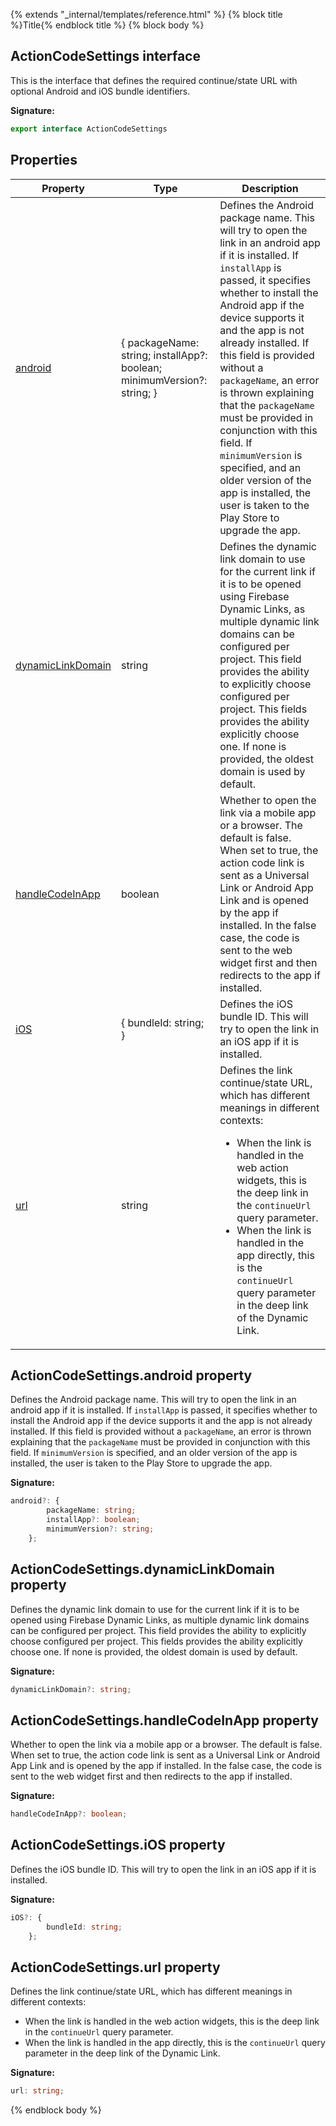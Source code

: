 {% extends "_internal/templates/reference.html" %}
{% block title %}Title{% endblock title %}
{% block body %}

## ActionCodeSettings interface

This is the interface that defines the required continue/state URL with optional Android and iOS bundle identifiers.

<b>Signature:</b>

```typescript
export interface ActionCodeSettings 
```

## Properties

|  Property | Type | Description |
|  --- | --- | --- |
|  [android](./firebase-admin_.actioncodesettings.md#actioncodesettingsandroid_property) | { packageName: string; installApp?: boolean; minimumVersion?: string; } | Defines the Android package name. This will try to open the link in an android app if it is installed. If <code>installApp</code> is passed, it specifies whether to install the Android app if the device supports it and the app is not already installed. If this field is provided without a <code>packageName</code>, an error is thrown explaining that the <code>packageName</code> must be provided in conjunction with this field. If <code>minimumVersion</code> is specified, and an older version of the app is installed, the user is taken to the Play Store to upgrade the app. |
|  [dynamicLinkDomain](./firebase-admin_.actioncodesettings.md#actioncodesettingsdynamiclinkdomain_property) | string | Defines the dynamic link domain to use for the current link if it is to be opened using Firebase Dynamic Links, as multiple dynamic link domains can be configured per project. This field provides the ability to explicitly choose configured per project. This fields provides the ability explicitly choose one. If none is provided, the oldest domain is used by default. |
|  [handleCodeInApp](./firebase-admin_.actioncodesettings.md#actioncodesettingshandlecodeinapp_property) | boolean | Whether to open the link via a mobile app or a browser. The default is false. When set to true, the action code link is sent as a Universal Link or Android App Link and is opened by the app if installed. In the false case, the code is sent to the web widget first and then redirects to the app if installed. |
|  [iOS](./firebase-admin_.actioncodesettings.md#actioncodesettingsios_property) | { bundleId: string; } | Defines the iOS bundle ID. This will try to open the link in an iOS app if it is installed. |
|  [url](./firebase-admin_.actioncodesettings.md#actioncodesettingsurl_property) | string | Defines the link continue/state URL, which has different meanings in different contexts: <ul> <li>When the link is handled in the web action widgets, this is the deep link in the <code>continueUrl</code> query parameter.</li> <li>When the link is handled in the app directly, this is the <code>continueUrl</code> query parameter in the deep link of the Dynamic Link.</li> </ul> |

## ActionCodeSettings.android property

Defines the Android package name. This will try to open the link in an android app if it is installed. If `installApp` is passed, it specifies whether to install the Android app if the device supports it and the app is not already installed. If this field is provided without a `packageName`<!-- -->, an error is thrown explaining that the `packageName` must be provided in conjunction with this field. If `minimumVersion` is specified, and an older version of the app is installed, the user is taken to the Play Store to upgrade the app.

<b>Signature:</b>

```typescript
android?: {
        packageName: string;
        installApp?: boolean;
        minimumVersion?: string;
    };
```

## ActionCodeSettings.dynamicLinkDomain property

Defines the dynamic link domain to use for the current link if it is to be opened using Firebase Dynamic Links, as multiple dynamic link domains can be configured per project. This field provides the ability to explicitly choose configured per project. This fields provides the ability explicitly choose one. If none is provided, the oldest domain is used by default.

<b>Signature:</b>

```typescript
dynamicLinkDomain?: string;
```

## ActionCodeSettings.handleCodeInApp property

Whether to open the link via a mobile app or a browser. The default is false. When set to true, the action code link is sent as a Universal Link or Android App Link and is opened by the app if installed. In the false case, the code is sent to the web widget first and then redirects to the app if installed.

<b>Signature:</b>

```typescript
handleCodeInApp?: boolean;
```

## ActionCodeSettings.iOS property

Defines the iOS bundle ID. This will try to open the link in an iOS app if it is installed.

<b>Signature:</b>

```typescript
iOS?: {
        bundleId: string;
    };
```

## ActionCodeSettings.url property

Defines the link continue/state URL, which has different meanings in different contexts: <ul> <li>When the link is handled in the web action widgets, this is the deep link in the `continueUrl` query parameter.</li> <li>When the link is handled in the app directly, this is the `continueUrl` query parameter in the deep link of the Dynamic Link.</li> </ul>

<b>Signature:</b>

```typescript
url: string;
```
{% endblock body %}
